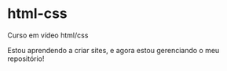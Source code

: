 # html-css
 Curso em vídeo html/css
 
 Estou aprendendo a criar sites, e agora estou gerenciando o meu repositório!
